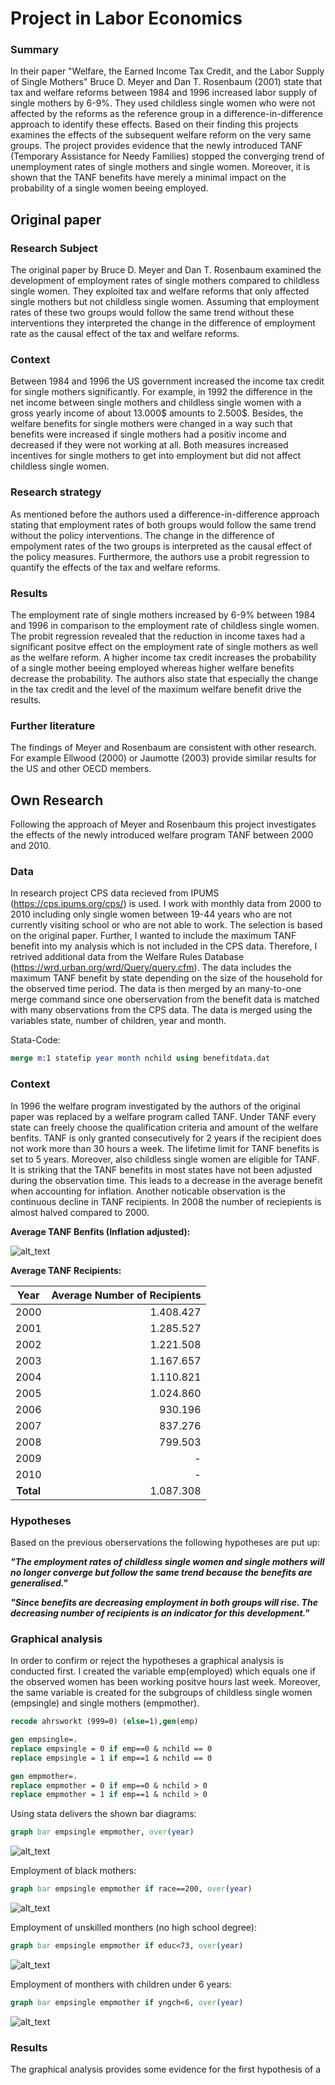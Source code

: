 # Project in Labor Economics

### Summary
In their paper "Welfare, the Earned Income Tax Credit, and the Labor Supply of Single Mothers" Bruce D. Meyer and Dan T. Rosenbaum (2001) state that tax and welfare reforms between 1984 and 1996 increased labor supply of single mothers by 6-9%. They used childless single women who were not affected by the reforms as the reference group in a difference-in-difference approach to identify these effects. Based on their finding this projects examines the effects of the subsequent welfare reform on the very same groups. The project provides evidence that the newly introduced TANF (Temporary Assistance for Needy Families) stopped the converging trend of unemployment rates of single mothers and single women. Moreover, it is shown that the TANF benefits have merely a minimal impact on the probability of a single women beeing employed.

## Original paper
### Research Subject
The original paper by Bruce D. Meyer and Dan T. Rosenbaum examined the development of employment rates of single mothers compared to childless single women. They exploited tax and welfare reforms that only affected single mothers but not childless single women. Assuming that employment rates of these two groups would follow the same trend without these interventions they interpreted the change in the difference of employment rate as the causal effect of the tax and welfare reforms.
### Context
Between 1984 and 1996 the US government increased the income tax credit for single mothers significantly. For example, in 1992 the difference in the net income between single mothers and childless single women with a gross yearly income of about 13.000$ amounts to 2.500$. Besides, the welfare benefits for single mothers were changed in a way such that benefits were increased if single mothers had a positiv income and decreased if they were not working at all. Both measures increased incentives for single mothers to get into employment but did not affect childless single women.
### Research strategy
As mentioned before the authors used a difference-in-difference approach stating that employment rates of both groups would follow the same trend without the policy interventions. The change in the difference of empolyment rates of the two groups is interpreted as the causal effect of the policy measures. Furthermore, the authors use a probit regression to quantify the effects of the tax and welfare reforms.
### Results
The employment rate of single mothers increased by 6-9% between 1984 and 1996 in comparison to the employment rate of childless single women. The probit regression revealed that the reduction in income taxes had a significant positve effect on the employment rate of single mothers as well as the welfare reform. A higher income tax credit increases the probability of a single mother beeing employed whereas higher welfare benefits decrease the probability. The authors also state that especially the change in the tax credit and the level of the maximum welfare benefit drive the results.
### Further literature
The findings of Meyer and Rosenbaum are consistent with other research. For example Ellwood (2000) or Jaumotte (2003) provide similar results for the US and other OECD members.

## Own Research
Following the approach of Meyer and Rosenbaum this project investigates the effects of the newly introduced welfare program TANF between 2000 and 2010.
### Data
In research project CPS data recieved from IPUMS (https://cps.ipums.org/cps/) is used. I work with monthly data from 2000 to 2010 including only single women between 19-44 years who are not currently visiting school or who are not able to work. The selection is based on the original paper. Further, I wanted to include the maximum TANF benefit into my analysis which is not included in the CPS data. Therefore, I retrived additional data from the Welfare Rules Database (https://wrd.urban.org/wrd/Query/query.cfm). The data includes the maximum TANF benefit by state depending on the size of the household for the observed time period. The data is then merged by an many-to-one merge command since one oberservation from the benefit data is matched with many observations from the CPS data. The data is merged using the variables state, number of children, year and month.

Stata-Code:
```stata
merge m:1 statefip year month nchild using benefitdata.dat
```

### Context
In 1996 the welfare program investigated by the authors of the original paper was replaced by a welfare program called TANF. Under TANF every state can freely choose the qualification criteria and amount of the welfare benfits. TANF is only granted consecutively for 2 years if the recipient does not work more than 30 hours a week. The lifetime limit for TANF benefits is set to 5 years. Moreover, also childless single women are eligible for TANF. It is striking that the TANF benefits in most states have not been adjusted during the observation time. This leads to a decrease in the average benefit when accounting for inflation. Another noticable observation is the continuous decline in TANF recipients. In 2008 the number of reciepients is almost halved compared to 2000.

**Average TANF Benfits (Inflation adjusted):**

![alt_text](https://github.com/WilhelmStefan/Labor-Economics/blob/main/TANF%20Benefits.png "TANF Benefits")

**Average TANF Recipients:**

|Year|Average Number of Recipients|
|:-------:|-------:|
|2000|1.408.427|
|2001|1.285.527|
|2002|1.221.508|
|2003|1.167.657|
|2004|1.110.821|
|2005|1.024.860|
|2006|930.196|
|2007|837.276|
|2008|799.503|
|2009|-|
|2010|-|
|**Total**|1.087.308|

### Hypotheses
Based on the previous oberservations the following hypotheses are put up:

***"The employment rates of childless single women and single mothers will no longer converge but follow the same trend because the benefits are generalised."***

***"Since benefits are decreasing employment in both groups will rise. The decreasing number of recipients is an indicator for this development."***

### Graphical analysis
In order to confirm or reject the hypotheses a graphical analysis is conducted first. I created the variable emp(employed) which equals one if the observed women has been working positve hours last week. Moreover, the same variable is created for the subgroups of childless single women (empsingle) and single mothers (empmother). 
```stata
recode ahrsworkt (999=0) (else=1),gen(emp)
```
```stata
gen empsingle=.
replace empsingle = 0 if emp==0 & nchild == 0
replace empsingle = 1 if emp==1 & nchild == 0
```
```stata
gen empmother=.
replace empmother = 0 if emp==0 & nchild > 0
replace empmother = 1 if emp==1 & nchild > 0
```
Using stata delivers the shown bar diagrams:
```stata
graph bar empsingle empmother, over(year)
```
![alt_text](https://github.com/WilhelmStefan/Labor-Economics/blob/main/Besch%C3%A4ftigung.png "Beschäftigung")

Employment of black mothers:
```stata
graph bar empsingle empmother if race==200, over(year)
```
![alt_text](https://github.com/WilhelmStefan/Labor-Economics/blob/main/Afroamericans.png "Afroamericans")

Employment of unskilled monthers (no high school degree):
```stata
graph bar empsingle empmother if educ<73, over(year)
```
![alt_text](https://github.com/WilhelmStefan/Labor-Economics/blob/main/Geringqualifiziert.png "Geringqualifiziert")

Employment of monthers with children under 6 years:
```stata
graph bar empsingle empmother if yngch<6, over(year)
```
![alt_text](https://github.com/WilhelmStefan/Labor-Economics/blob/main/Kleinkind.png "Kleinkind")

### Results
The graphical analysis provides some evidence for the first hypothesis of a  
